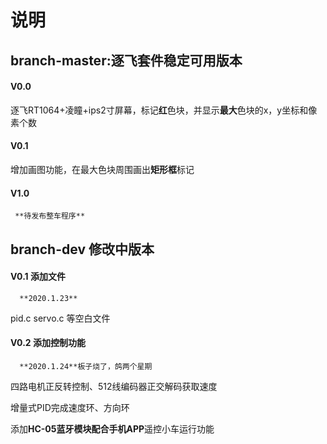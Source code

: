# 说明

## branch-master:逐飞套件稳定可用版本

#### V0.0

逐飞RT1064+凌瞳+ips2寸屏幕，标记**红**色块，并显示**最大**色块的x，y坐标和像素个数

#### V0.1

增加画图功能，在最大色块周围画出**矩形框**标记

#### V1.0

     **待发布整车程序**



## branch-dev 修改中版本

#### V0.1 添加文件
      **2020.1.23**
      
pid.c   servo.c    等空白文件

#### V0.2 添加控制功能
      **2020.1.24**板子烧了，鸽两个星期
      
四路电机正反转控制、512线编码器正交解码获取速度

增量式PID完成速度环、方向环

添加**HC-05蓝牙模块配合手机APP**遥控小车运行功能

